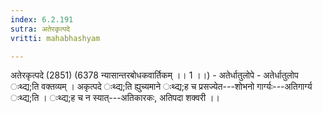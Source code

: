```yaml
---
index: 6.2.191
sutra: अतेरकृत्पदे
vritti: mahabhashyam

---
```

 अतेरकृत्पदे (2851) (6378 न्यासान्तरबोधकवार्तिकम् ।। 1 ।।) - अतेर्धातुलोपे - अतेर्धातुलोप ःथ्द्य;ति वक्तव्यम् । अकृत्पदे ःथ्द्य;ति ह्युच्यमाने ःथ्द्य;ह च प्रसज्येत---शोभनो गार्ग्यः---अतिगार्ग्य ःथ्द्य;ति । ःथ्द्य;ह च न स्यात्---अतिकारकः, अतिपदा शक्वरी ।। 